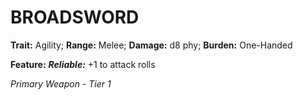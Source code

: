 # BROADSWORD

**Trait:** Agility; **Range:** Melee; **Damage:** d8 phy; **Burden:** One-Handed

**Feature:** ***Reliable:*** +1 to attack rolls

*Primary Weapon - Tier 1*
